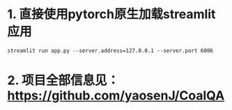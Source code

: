 # 1. 直接使用pytorch原生加载streamlit应用

    streamlit run app.py --server.address=127.0.0.1 --server.port 6006

# 2. 项目全部信息见：https://github.com/yaosenJ/CoalQA 

